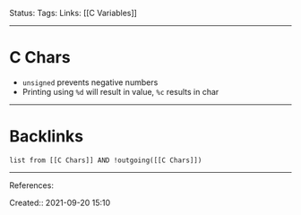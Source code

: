 Status: 
Tags: 
Links: [[C Variables]]
___
# C Chars
- `unsigned` prevents negative numbers
- Printing using `%d` will result in value, `%c` results in char
___
# Backlinks
```dataview
list from [[C Chars]] AND !outgoing([[C Chars]])
```
___
References:

Created:: 2021-09-20 15:10
